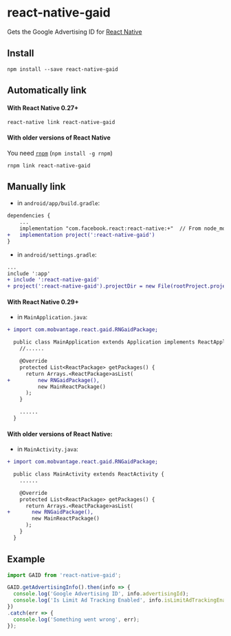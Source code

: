 # react-native-gaid

Gets the Google Advertising ID for [React Native](https://github.com/facebook/react-native)

## Install

```shell
npm install --save react-native-gaid
```

## Automatically link

#### With React Native 0.27+

```shell
react-native link react-native-gaid
```

#### With older versions of React Native

You need [`rnpm`](https://github.com/rnpm/rnpm) (`npm install -g rnpm`)

```shell
rnpm link react-native-gaid
```

## Manually link

- in `android/app/build.gradle`:

```diff
dependencies {
    ...
    implementation "com.facebook.react:react-native:+"  // From node_modules
+   implementation project(':react-native-gaid')
}
```

- in `android/settings.gradle`:

```diff
...
include ':app'
+ include ':react-native-gaid'
+ project(':react-native-gaid').projectDir = new File(rootProject.projectDir, '../node_modules/react-native-gaid/android')
```

#### With React Native 0.29+

- in `MainApplication.java`:

```diff
+ import com.mobvantage.react.gaid.RNGaidPackage;

  public class MainApplication extends Application implements ReactApplication {
    //......

    @Override
    protected List<ReactPackage> getPackages() {
      return Arrays.<ReactPackage>asList(
+         new RNGaidPackage(),
          new MainReactPackage()
      );
    }

    ......
  }
```

#### With older versions of React Native:

- in `MainActivity.java`:

```diff
+ import com.mobvantage.react.gaid.RNGaidPackage;

  public class MainActivity extends ReactActivity {
    ......

    @Override
    protected List<ReactPackage> getPackages() {
      return Arrays.<ReactPackage>asList(
+       new RNGaidPackage(),
        new MainReactPackage()
      );
    }
  }
```

## Example

```js
import GAID from 'react-native-gaid';

GAID.getAdvertisingInfo().then(info => {
  console.log('Google Advertising ID', info.advertisingId);
  console.log('Is Limit Ad Tracking Enabled', info.isLimitAdTrackingEnabled);
})
.catch(err => {
  console.log('Something went wrong', err);
});

```